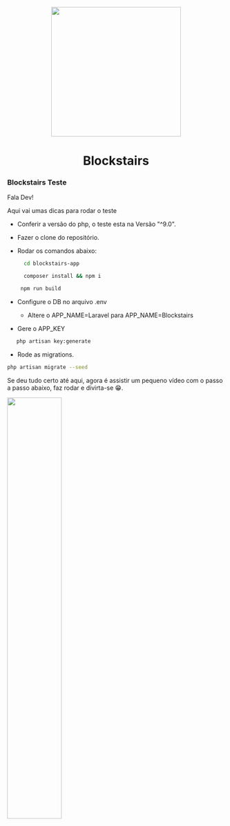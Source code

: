 
<p align="center"><a href="https://laravel.com" target="_blank"><img src="https://blockstairs.com/wp-content/uploads/2022/07/icon_positivo_500x500.png" width="300"></a></p>
<h1 align="center">Blockstairs</h1>



### Blockstairs Teste

Fala Dev!
<p>Aqui vai umas dicas para rodar o teste</p>

- Conferir a versão do php, o teste esta na Versão "^9.0".
- Fazer o clone do repositório.
- Rodar os comandos abaixo:
  ```bash
    cd blockstairs-app     
  ```
  ```bash
    composer install && npm i    
  ```
   ```bash
    npm run build   
  ```
 

  
- Configure o DB no arquivo .env
    - Altere o APP_NAME=Laravel para APP_NAME=Blockstairs
    
 - Gere o APP_KEY
 ```bash
    php artisan key:generate  
  ```
- Rode as migrations.
```bash
php artisan migrate --seed 

```
Se deu tudo certo até aqui, agora é assistir um pequeno vídeo com o passo a passo abaixo, faz rodar e divirta-se 😁.

[<img src="https://blockstairs.com/wp-content/uploads/2022/07/tezos-cJgb-y17rKM-unsplash-1-scaled.jpg" width="50%">](https://www.loom.com/share/abec189b221d4899a104b089ef1cbdf4 "Click e confira o vídeo")






